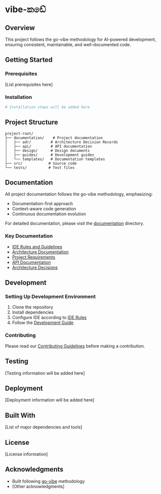 # vibe-කඩේ

## Overview
This project follows the go-vibe methodology for AI-powered development, ensuring consistent, maintainable, and well-documented code.

## Getting Started

### Prerequisites
[List prerequisites here]

### Installation
```bash
# Installation steps will be added here
```

## Project Structure
```
project-root/
├── documentation/    # Project documentation
│   ├── adr/         # Architecture Decision Records
│   ├── api/         # API documentation
│   ├── design/      # Design documents
│   ├── guides/      # Development guides
│   └── templates/   # Documentation templates
├── src/            # Source code
└── tests/          # Test files
```

## Documentation
All project documentation follows the go-vibe methodology, emphasizing:
- Documentation-first approach
- Context-aware code generation
- Continuous documentation evolution

For detailed documentation, please visit the [documentation](./documentation) directory.

### Key Documentation
- [IDE Rules and Guidelines](./documentation/ide-rules.md)
- [Architecture Documentation](./documentation/architecture.md)
- [Project Requirements](./documentation/requirements.md)
- [API Documentation](./documentation/api/README.md)
- [Architecture Decisions](./documentation/adr/README.md)

## Development

### Setting Up Development Environment
1. Clone the repository
2. Install dependencies
3. Configure IDE according to [IDE Rules](./documentation/ide-rules.md)
4. Follow the [Development Guide](./documentation/guides/development-setup.md)

### Contributing
Please read our [Contributing Guidelines](./documentation/guides/contributing.md) before making a contribution.

## Testing
[Testing information will be added here]

## Deployment
[Deployment information will be added here]

## Built With
[List of major dependencies and tools]

## License
[License information]

## Acknowledgments
- Built following [go-vibe](https://go-vibe.dev/) methodology
- [Other acknowledgments]
